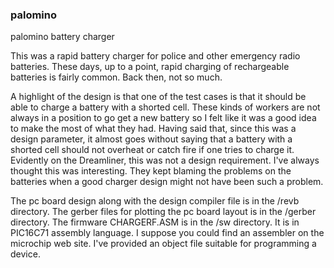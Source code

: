 ### palomino
palomino battery charger

This was a rapid battery charger for police and other emergency radio batteries. These days, up to a point, rapid charging of rechargeable batteries is fairly common. Back then, not so much.

A highlight of the design is that one of the test cases is that it should be able to charge a battery with a shorted cell. These kinds of workers are not always in a position to go get a new battery so I felt like it was a good idea to make the most of what they had. Having said that, since this was a design parameter, it almost goes without saying that a battery with a shorted cell should not overheat or catch fire if one tries to charge it. Evidently on the Dreamliner, this was not a design requirement. I've always thought this was interesting. They kept blaming the problems on the batteries when a good charger design might not have been such a problem.

The pc board design along with the design compiler file is in the /revb directory.
The gerber files for plotting the pc board layout is in the /gerber directory.
The firmware CHARGERF.ASM is in the /sw directory. It is in PIC16C71 assembly language. I suppose you could find an assembler on the microchip web site. I've provided an object file suitable for programming a device.
